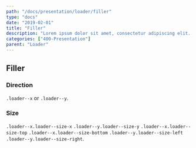 ```yaml
---
path: "/docs/presentation/loader/filler"
type: "docs"
date: "2019-02-01"
title: "Filler"
description: "Lorem ipsum dolor sit amet, consectetur adipiscing elit. Nunc tempus laoreet leo sit amet iaculis."
categories: ["400-Presentation"]
parent: "Loader"
---
```


## Filler

### Direction

`.loader--x` or `.loader--y`.

<demo>
  <demovanilla src="demos/inline/demos/loader/filler-x">
  </demovanilla>
  <demovanilla src="demos/inline/demos/loader/filler-y">
  </demovanilla>
</demo>

### Size

`.loader--x.loader--size-x` `.loader--y.loader--size-y` `.loader--x.loader--size-top` `.loader--x.loader--size-bottom` `.loader--y.loader--size-left` `.loader--y.loader--size-right`.

<demo>
  <demovanilla src="demos/inline/demos/loader/filler-size-x">
  </demovanilla>
  <demovanilla src="demos/inline/demos/loader/filler-size-y">
  </demovanilla>
  <demovanilla src="demos/inline/demos/loader/filler-size-top">
  </demovanilla>
  <demovanilla src="demos/inline/demos/loader/filler-size-bottom">
  </demovanilla>
  <demovanilla src="demos/inline/demos/loader/filler-size-left">
  </demovanilla>
  <demovanilla src="demos/inline/demos/loader/filler-size-right">
  </demovanilla>
</demo>
